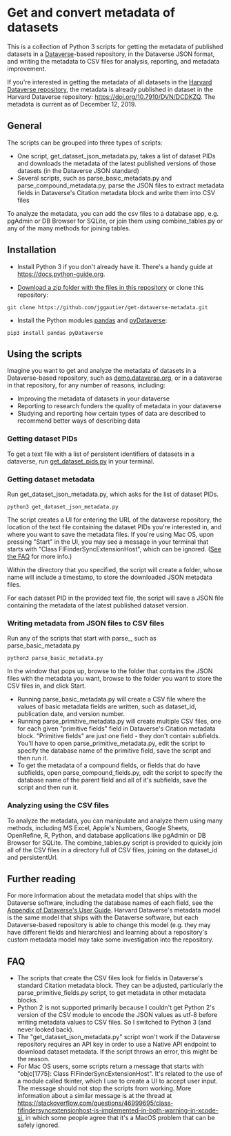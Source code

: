 # Get and convert metadata of datasets
This is a collection of Python 3 scripts for getting the metadata of published datasets in a [Dataverse](https://dataverse.org/)-based repository, in the Dataverse JSON format, and writing the metadata to CSV files for analysis, reporting, and metadata improvement.

If you're interested in getting the metadata of all datasets in the [Harvard Dataverse repository](https://dataverse.harvard.edu), the metadata is already published in dataset in the Harvard Dataverse repository: https://doi.org/10.7910/DVN/DCDKZQ. The metadata is current as of December 12, 2019.

## General
The scripts can be grouped into three types of scripts:
 * One script, get_dataset_json_metadata.py, takes a list of dataset PIDs and downloads the metadata of the latest published versions of those datasets (in the Dataverse JSON standard)
 * Several scripts, such as parse_basic_metadata.py and parse_compound_metadata.py, parse the JSON files to extract metadata fields in Dataverse's Citation metadata block and write them into CSV files

To analyze the metadata, you can add the csv files to a database app, e.g. pgAdmin or DB Browser for SQLite, or join them using combine_tables.py or any of the many methods for joining tables.

## Installation
 * Install Python 3 if you don't already have it. There's a handy guide at https://docs.python-guide.org.
 
 * [Download a zip folder with the files in this repository](https://github.com/jggautier/get-dataverse-metadata/archive/master.zip) or clone this repository:

```
git clone https://github.com/jggautier/get-dataverse-metadata.git
```

 * Install the Python modules [pandas](https://pandas.pydata.org/about.html) and [pyDataverse](https://pydataverse.readthedocs.io/en/latest/index.html):
```
pip3 install pandas pyDataverse
```

## Using the scripts
Imagine you want to get and analyze the metadata of datasets in a Dataverse-based repository, such as [demo.dataverse.org](https://demo.dataverse.org/), or in a dataverse in that repository, for any number of reasons, including:
 * Improving the metadata of datasets in your dataverse
 * Reporting to research funders the quality of metadata in your dataverse
 * Studying and reporting how certain types of data are described to recommend better ways of describing data

### Getting dataset PIDs
To get a text file with a list of persistent identifiers of datasets in a dataverse, run [get_dataset_pids.py](https://github.com/jggautier/dataverse-scripts/blob/master/get_dataset_PIDs.py) in your terminal.

### Getting dataset metadata
Run get_dataset_json_metadata.py, which asks for the list of dataset PIDs.

```
python3 get_dataset_json_metadata.py
```

The script creates a UI for entering the URL of the dataverse repository, the location of the text file containing the dataset PIDs you're interested in, and where you want to save the metadata files. If you're using Mac OS, upon pressing "Start" in the UI, you may see a message in your terminal that starts with "Class FIFinderSyncExtensionHost", which can be ignored. ([See the FAQ](https://github.com/jggautier/get-dataverse-metadata/tree/tkinter-gui#faq) for more info.)

Within the directory that you specified, the script will create a folder, whose name will include a timestamp, to store the downloaded JSON metadata files.

For each dataset PID in the provided text file, the script will save a JSON file containing the metadata of the latest published dataset version.

### Writing metadata from JSON files to CSV files
Run any of the scripts that start with parse_, such as parse_basic_metadata.py

```
python3 parse_basic_metadata.py
```

In the window that pops up, browse to the folder that contains the JSON files with the metadata you want, browse to the folder you want to store the CSV files in, and click Start.

 * Running parse_basic_metadata.py will create a CSV file where the values of basic metadata fields are written, such as dataset_id, publication date, and version number.
 * Running parse_primitive_metadata.py will create multiple CSV files, one for each given "primitive fields" field in Dataverse's Citation metadata block. "Primitive fields" are just one field - they don't contain subfields. You'll have to open parse_primitive_metadata.py, edit the script to specify the database name of the primitive field, save the script and then run it.
 * To get the metadata of a compound fields, or fields that do have subfields, open parse_compound_fields.py, edit the script to specify the database name of the parent field and all of it's subfields, save the script and then run it.

### Analyzing using the CSV files
To analyze the metadata, you can manipulate and analyze them using many methods, including MS Excel, Apple's Numbers, Google Sheets, OpenRefine, R, Python, and database applications like pgAdmin or DB Browser for SQLite. The combine_tables.py script is provided to quickly join all of the CSV files in a directory full of CSV files, joining on the dataset_id and persistentUrl.

## Further reading
For more information about the metadata model that ships with the Dataverse software, including the database names of each field, see the [Appendix of Dataverse's User Guide](http://guides.dataverse.org/en/latest/user/appendix.html). Harvard Dataverse's metadata model is the same model that ships with the Dataverse software, but each Dataverse-based repository is able to change this model (e.g. they may have different fields and hierarchies) and learning about a repository's custom metadata model may take some investigation into the repository.

## FAQ
 * The scripts that create the CSV files look for fields in Dataverse's standard Citation metadata block. They can be adjusted, particularly the parse_primitive_fields.py script, to get metadata in other metadata blocks.
 * Python 2 is not supported primarily because I couldn't get Python 2's version of the CSV module to encode the JSON values as utf-8 before writing metadata values to CSV files. So I switched to Python 3 (and never looked back).
 * The "get_dataset_json_metadata.py" script won't work if the Dataverse repository requires an API key in order to use a Native API endpoint to download dataset metadata. If the script throws an error, this might be the reason.
 * For Mac OS users, some scripts return a message that starts with "objc[1775]: Class FIFinderSyncExtensionHost". It's related to the use of a module called tkinter, which I use to create a UI to accept user input. The message should not stop the scripts from working. More information about a similar message is at the thread at https://stackoverflow.com/questions/46999695/class-fifindersyncextensionhost-is-implemented-in-both-warning-in-xcode-si, in which some people agree that it's a MacOS problem that can be safely ignored.
